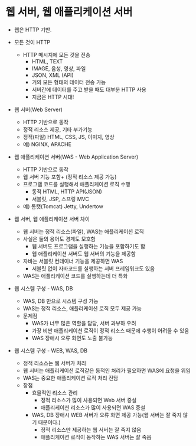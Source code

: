 # 웹 서버, 웹 애플리케이션 서버

- 웹은 HTTP 기반.

- 모든 것이 HTTP
  - HTTP 메시지에 모든 것을 전송
    - HTML, TEXT
    - IMAGE, 음성, 영상, 파일 
    - JSON, XML (API)
    - 거의 모든 형태의 데이터 전송 가능 
    - 서버간에 데이터를 주고 받을 때도 대부분 HTTP 사용 
    - 지금은 HTTP 시대!

- 웹 서버(Web Server)
  - HTTP 기반으로 동작
  - 정적 리소스 제공, 기타 부가기능
  - 정적(파일) HTML, CSS, JS, 이미지, 영상 
  - 예) NGINX, APACHE

- 웹 애플리케이션 서버(WAS - Web Application Server)
  - HTTP 기반으로 동작 
  - 웹 서버 기능 포함+ (정적 리소스 제공 가능)
  - 프로그램 코드를 실행해서 애플리케이션 로직 수행
    - 동적 HTML, HTTP API(JSON)
    - 서블릿, JSP, 스프링 MVC
  - 예) 톰캣(Tomcat) Jetty, Undertow

- 웹 서버, 웹 애플리케이션 서버 차이
  - 웹 서버는 정적 리소스(파일), WAS는 애플리케이션 로직
  - 사실은 둘의 용어도 경계도 모호함
    - 웹 서버도 프로그램을 실행하는 기능을 포함하기도 함
    - 웹 애플리케이션 서버도 웹 서버의 기능을 제공함
  - 자바는 서블릿 컨테이너 기능을 제공하면 WAS
    - 서블릿 없이 자바코드를 실행하는 서버 프레임워크도 있음
  - WAS는 애플리케이션 코드를 실행하는데 더 특화

- 웹 시스템 구성 - WAS, DB
  - WAS, DB 만으로 시스템 구성 가능
  - WAS는 정적 리소스, 애플리케이션 로직 모두 제공 가능
  - 문제점
    - WAS가 너무 많은 역할을 담당, 서버 과부하 우려
    - 가장 비싼 애플리케이션 로직이 정적 리소스 때문에 수행이 어려울 수 있음
    - WAS 장애시 오류 화면도 노출 불가능

- 웹 시스템 구성 - WEB, WAS, DB
  - 정적 리소스는 웹 서버가 처리
  - 웹 서버는 애플리케이션 로직같은 동적인 처리가 필요하면 WAS에 요청을 위임
  - WAS는 중요한 애플리케이션 로직 처리 전담
  - 장점
    - 효율적인 리소스 관리
      - 정적 리소스가 많이 사용되면 Web 서버 증설
      - 애플리케이션 리소스가 많이 사용되면 WAS 증설
    - WAS, DB 장애시 WEB 서버가 오류 화면 제공 가능(웹 서버는 잘 죽지 않기 때문이다.)
      - 정적 리소스만 제공하는 웹 서버는 잘 죽지 않음
      - 애플리케이션 로직이 동작하는 WAS 서버는 잘 죽음